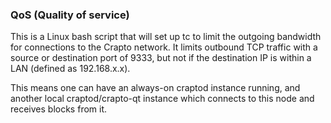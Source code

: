 ### QoS (Quality of service) ###

This is a Linux bash script that will set up tc to limit the outgoing bandwidth for connections to the Crapto network. It limits outbound TCP traffic with a source or destination port of 9333, but not if the destination IP is within a LAN (defined as 192.168.x.x).

This means one can have an always-on craptod instance running, and another local craptod/crapto-qt instance which connects to this node and receives blocks from it.
